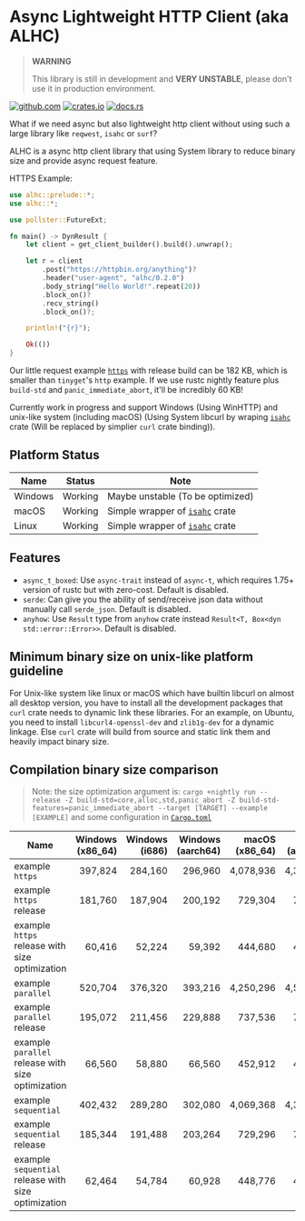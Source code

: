 # Async Lightweight HTTP Client (aka ALHC)

> **WARNING**
>
> This library is still in development and **VERY UNSTABLE**, please don't use it in production environment.

[<img alt="github.com" src="https://img.shields.io/github/stars/Steve-xmh/alhc.svg?label=Github&logo=github">](https://github.com/Steve-xmh/alhc)
[<img alt="crates.io" src="https://img.shields.io/crates/v/alhc.svg?logo=rust">](https://crates.io/crates/alhc)
[<img alt="docs.rs" src="https://img.shields.io/badge/docs.rs-alhc?logo=docs.rs">](https://docs.rs/alhc)

What if we need async but also lightweight http client without using such a large library like `reqwest`, `isahc` or `surf`?

ALHC is a async http client library that using System library to reduce binary size and provide async request feature.

HTTPS Example:

```rust
use alhc::prelude::*;
use alhc::*;

use pollster::FutureExt;

fn main() -> DynResult {
    let client = get_client_builder().build().unwrap();

    let r = client
        .post("https://httpbin.org/anything")?
        .header("user-agent", "alhc/0.2.0")
        .body_string("Hello World!".repeat(20))
        .block_on()?
        .recv_string()
        .block_on()?;

    println!("{r}");

    Ok(())
}
```

Our little request example [`https`](./examples/https.rs) with release build can be 182 KB, which is smaller than `tinyget`'s `http` example. If we use rustc nightly feature plus `build-std` and `panic_immediate_abort`, it'll be incredibly 60 KB!

Currently work in progress and support Windows (Using WinHTTP) and unix-like system (including macOS) (Using System libcurl by wraping [`isahc`](https://github.com/sagebind/isahc) crate (Will be replaced by simplier `curl` crate binding)).

## Platform Status

| Name    | Status  | Note                                                                 |
| ------- | ------- | -------------------------------------------------------------------- |
| Windows | Working | Maybe unstable (To be optimized)                                     |
| macOS   | Working | Simple wrapper of [`isahc`](https://github.com/sagebind/isahc) crate |
| Linux   | Working | Simple wrapper of [`isahc`](https://github.com/sagebind/isahc) crate |

## Features

- `async_t_boxed`: Use `async-trait` instead of `async-t`, which requires 1.75+ version of rustc but with zero-cost. Default is disabled.
- `serde`: Can give you the ability of send/receive json data without manually call `serde_json`. Default is disabled.
- `anyhow`: Use `Result` type from `anyhow` crate instead `Result<T, Box<dyn std::error::Error>>`. Default is disabled.

## Minimum binary size on unix-like platform guideline

For Unix-like system like linux or macOS which have builtin libcurl on almost all desktop version, you have to install all the development packages that `curl` crate needs to dynamic link these libraries. For an example, on Ubuntu, you need to install `libcurl4-openssl-dev` and `zlib1g-dev` for a dynamic linkage. Else `curl` crate will build from source and static link them and heavily impact binary size.

## Compilation binary size comparison

> Note: the size optimization argument is: `cargo +nightly run --release -Z build-std=core,alloc,std,panic_abort -Z build-std-features=panic_immediate_abort --target [TARGET] --example [EXAMPLE]` and some configuration in [`Cargo.toml`](./Cargo.toml)

| Name                                                | Windows (x86_64) | Windows (i686) | Windows (aarch64) | macOS (x86_64) | macOS (aarch64) | Linux (x86_64) |
| --------------------------------------------------- | ---------------: | -------------: | ----------------: | -------------: | --------------: | -------------: |
| example `https`                                     |          397,824 |        284,160 |           296,960 |      4,078,936 |       4,395,400 |     18,051,064 |
| example `https` release                             |          181,760 |        187,904 |           200,192 |        729,304 |         719,192 |        850,704 |
| example `https` release with size optimization      |           60,416 |         52,224 |            59,392 |        444,680 |         453,064 |        465,480 |
| example `parallel`                                  |          520,704 |        376,320 |           393,216 |      4,250,296 |       4,572,120 |     19,612,824 |
| example `parallel` release                          |          195,072 |        211,456 |           229,888 |        737,536 |         735,752 |        862,992 |
| example `parallel` release with size optimization   |           66,560 |         58,880 |            66,560 |        452,912 |         453,112 |        469,576 |
| example `sequential`                                |          402,432 |        289,280 |           302,080 |      4,069,368 |       4,373,352 |     18,048,624 |
| example `sequential` release                        |          185,344 |        191,488 |           203,264 |        729,296 |         719,176 |        850,704 |
| example `sequential` release with size optimization |           62,464 |         54,784 |            60,928 |        448,776 |         453,064 |        465,480 |
